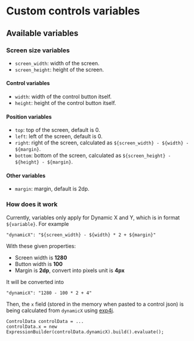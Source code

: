 # Custom controls variables

## Available variables

### Screen size variables
- `screen_width`: width of the screen.
- `screen_height`: height of the screen.

#### Control variables
- `width`: width of the control button itself.
- `height`: height of the control button itself.

#### Position variables
- `top`: top of the screen, default is 0.
- `left`: left of the screen, default is 0.
- `right`: right of the screen, calculated as `${screen_width} - ${width} - ${margin}`.
- `bottom`: bottom of the screen, calculated as `${screen_height} - ${height} - ${margin}`.

#### Other variables
- `margin`: margin, default is 2dp.

### How does it work
Currently, variables only apply for Dynamic X and Y, which is in format `${variable}`.
For example
```
"dynamicX": "${screen_width} - ${width} * 2 + ${margin}"
```
With these given properties:
- Screen width is **1280**
- Button width is **100**
- Margin is **2dp**, convert into pixels unit is **4px**

It will be converted into
```
"dynamicX": "1280 - 100 * 2 + 4"
```
Then, the `x` field (stored in the memory when pasted to a control json) is being calculated from `dynamicX` using [exp4j](https://lallafa.objecthunter.net/exp4j).
```
ControlData controlData = ...
controlData.x = new ExpressionBuilder(controlData.dynamicX).build().evaluate();
```